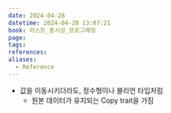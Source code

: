 ```yaml
---
date: 2024-04-28
datetime: 2024-04-28 13:07:21
book: 러스트_동시성_프로그래밍
page: 
tags: 
references: 
aliases:
  - Reference
---
```

- 값을 이동시키더라도, 정수형이나 불리언 타입처럼
	- 원본 데이터가 유지되는 Copy trait을 가짐